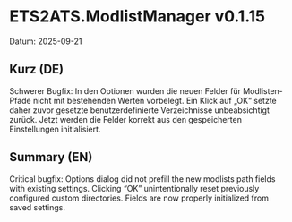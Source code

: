 # ETS2ATS.ModlistManager v0.1.15

Datum: 2025-09-21

## Kurz (DE)
Schwerer Bugfix: In den Optionen wurden die neuen Felder für Modlisten-Pfade nicht mit bestehenden Werten vorbelegt. Ein Klick auf „OK“ setzte daher zuvor gesetzte benutzerdefinierte Verzeichnisse unbeabsichtigt zurück. Jetzt werden die Felder korrekt aus den gespeicherten Einstellungen initialisiert.

## Summary (EN)
Critical bugfix: Options dialog did not prefill the new modlists path fields with existing settings. Clicking “OK” unintentionally reset previously configured custom directories. Fields are now properly initialized from saved settings.
